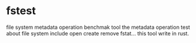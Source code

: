 # fstest
file system metadata operation benchmak tool
the metadata operation test about file system include open create remove fstat...
this tool write in rust.
